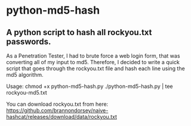# python-md5-hash

## A python script to hash all rockyou.txt passwords.

As a Penetration Tester, I had to brute force a web login form, that was converting all of my input to md5. Therefore, I decided to write a quick script that goes through the rockyou.txt file and hash each line using the md5 algorithm.

  Usage:
  chmod +x python-md5-hash.py
  ./python-md5-hash.py | tee rockyou-md5.txt

You can download rockyou.txt from here: https://github.com/brannondorsey/naive-hashcat/releases/download/data/rockyou.txt
